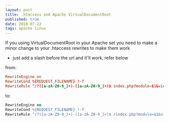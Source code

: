 ```yaml
--- 
layout: post
title: .htaccess and Apache VirtualDocumentRoot
published: true
date: 2010-07-22
tags: apache linux
---
```


If you using VirtualDocumentRoot in your Apache set you need to make a minor change to your .htaccess rewrites to make them work 

* just add a slash before the url and it'll work,  refer below

from: 

``` conf
RewriteEngine on
RewriteCond %{REQUEST_FILENAME} !-f
RewriteRule ^/?([a-zA-Z0-9_]+)-([a-zA-Z0-9_]+)$ index.php?module=$1&view=$2 [L]</span>
```
to: 

``` apache
RewriteEngine on
RewriteCond %{REQUEST_FILENAME} !-f
RewriteRule ^/?([a-zA-Z0-9_]+)-([a-zA-Z0-9_]+)$ /index.php?module=$1&view=$2 [L]</span>
```
